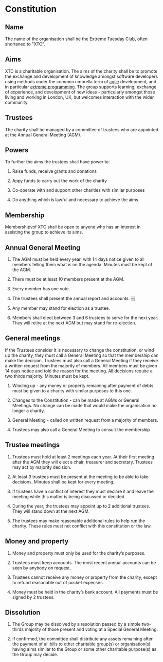 # Constitution

## Name

The name of the organisation shall be the Extreme Tuesday Club, often shortened to "XTC".

## Aims

XTC is a charitable organisation. The aims of the charity shall be to promote the exchange and development of knowledge amongst software developers using methods under the common umbrella term of [agile](http://agilemanifesto.org/) development, and in particular [extreme programming](http://www.extremeprogramming.org/). The group supports learning, exchange of experience, and development of new ideas - particularly amongst those living and working in London, UK, but welcomes interaction with the wider community.

## Trustees

The charity shall be managed by a committee of trustees who are appointed at the Annual General Meeting (AGM).

## Powers

To further the aims the trustees shall have power to:

1. Raise funds, receive grants and donations

2. Appy funds to carry out the work of the charity

3. Co-operate with and support other charities with similar purposes

4. Do anything which is lawful and necessary to achieve the aims.


## Membership

Membershipvof XTC shall be open to anyone who has an interest in assisting the group to achieve its aims.

## Annual General Meeting

1. The AGM must be held every year, with 14 days notice given to all members telling them what is on the agenda. Minutes must be kept of the AGM.

2. There must be at least 10 members present at the AGM. 

3. Every member has one vote.

4. The trustees shall present the annual report and accounts.
￼
5. Any member may stand for election as a trustee.

6. Members shall elect between 3 and 6 trustees to serve for the next year. They will retire at the next AGM but may stand for re-election.

## General meetings

If the Trustees consider it is necessary to change the constitution, or wind up the charity, they must call a General Meeting so that the membership can make the decision. Trustees must also call a General Meeting if they receive a written request from the majority of members. All members must be given 14 days notice and told the reason for the meeting. All decisions require a two thirds majority. Minutes must be kept.

1. Winding up - any money or property remaining after payment of debts must be given to a charity with similar purposes to this one.

2. Changes to the Constitution - can be made at AGMs or General Meetings. No change can be made that would make the organisation no longer a charity.

3. General Meeting - called on written request from a majority of members.

4. Trustees may also call a General Meeting to consult the membership


## Trustee meetings

1. Trustees must hold at least 2 meetings each year. At their first meeting after the AGM they will elect a chair, treasurer and secretary. Trustees may act by majority decision.

2. At least 3 trustees must be present at the meeting to be able to take decisions. Minutes shall be kept for every meeting.

3. If trustees have a conflict of interest they must declare it and leave the meeting while this matter is being discussed or decided.

4. During the year, the trustees may appoint up to 2 additional trustees. They will stand down at the next AGM.

5. The trustees may make reasonable additional rules to help run the charity. These rules must not conflict with this constitution or the law.


## Money and property

1. Money and property must only be used for the charity’s purposes.

2. Trustees must keep accounts. The most recent annual accounts can be seen by anybody on request.

3. Trustees cannot receive any money or property from the charity, except to refund reasonable out of pocket expenses.

4. Money must be held in the charity’s bank account. All payments must be signed by 2 trustees.


## Dissolution

1. The Group may be dissolved by a resolution passed by a simple two-thirds majority of those present and voting at a Special General Meeting.

2. If confirmed, the committee shall distribute any assets remaining after the payment of all bills to other charitable group(s) or organisation(s) having aims similar to the Group or some other charitable purpose(s) as the Group may decide.
